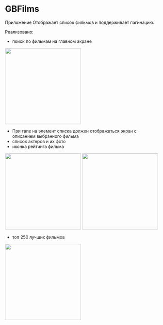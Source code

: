 # GBFilms
Приложение Отображает список фильмов и поддерживает пагинацию.

Реализовано:
- поиск по фильмам на главном экране
<img src="https://github.com/VladJT/GBFilms/assets/95467816/275b2f41-5952-49fe-8372-0272cbbcc0ad.png" width="250" >


- При тапе на элемент списка должен отображаться экран с описанием выбранного фильма
- список актеров и их фото
- иконка рейтинга фильма
<img src="https://github.com/VladJT/GBFilms/assets/95467816/16a6c395-8deb-4f44-929d-80e796f73250.png" width="250" >
<img src="https://github.com/VladJT/GBFilms/assets/95467816/a203eadd-bffd-4ff1-b18d-75bc4f84a5ea.png" width="250" >



- топ 250 лучших фильмов
<img src="https://github.com/VladJT/GBFilms/assets/95467816/04cdc693-4cdb-4bc2-bd0e-1c73f9c7b9f9.png" width="250" >


